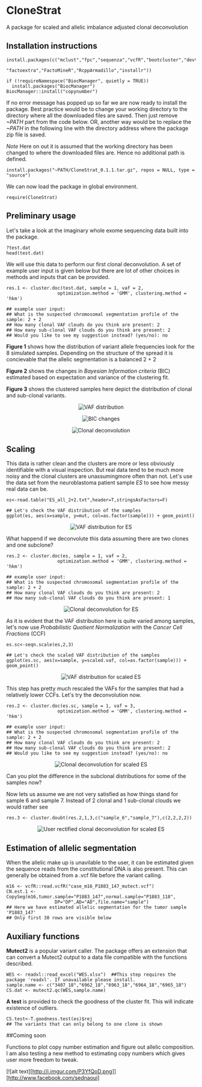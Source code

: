 # CloneStrat
A package for scaled and allelic imbalance adjusted clonal deconvolution

## Installation instructions


```{r, eval=FALSE, echo=TRUE}
install.packages(c("mclust","fpc","sequenza","vcfR","bootcluster","devtools",
                   "factoextra","FactoMineR","RcppArmadillo","installr"))

if (!requireNamespace("BiocManager", quietly = TRUE))
  install.packages("BiocManager")
BiocManager::install("copynumber")
```


If no error message has popped up so far we are now ready to install the package. Best practice would be to change your working directory to the directory where all the downloaded files are saved. Then just remove *~PATH* part from the code below. OR, another way would be to replace the *~PATH* in the following line with the directory address where the package zip file is saved.

*Note* Here on out it is assumed that the working directory has been changed to where the downloaded files are. Hence no additional path is defined.

```{r, eval=FALSE, echo=TRUE}
install.packages("~PATH/CloneStrat_0.1.1.tar.gz", repos = NULL, type = "source")
```

We can now load the package in global environment.

```{r}
require(CloneStrat)
```

## Preliminary usage

Let's take a look at the imaginary whole exome sequencing data built into the package.

```{r, eval=FALSE, echo=TRUE}
?test.dat
head(test.dat)

```

We will use this data to perform our first clonal deconvolution. A set of example user input is given below but there are lot of other choices in methods and inputs that can be provided.

```{r, eval=FALSE, echo=TRUE}
res.1 <- cluster.doc(test.dat, sample = 1, vaf = 2, 
                   optimization.method = 'GMM', clustering.method = 'hkm')

## example user input:
## What is the suspected chromosomal segmentation profile of the sample: 2 + 2
## How many clonal VAF clouds do you think are present: 2
## How many sub-clonal VAF clouds do you think are present: 2
## Would you like to see my suggestion instead? (yes/no): no
```

**Figure 1** shows how the distribution of variant allele frequencies look for the 8 simulated samples. Depending on the structure of the spread it is concievable that the allelic segmentation is a balanced 2 + 2

**Figure 2** shows the changes in *Bayesian Information criteria* (BIC) estimated based on expectation and variance of the clustering fit.

**Figure 3** shows the clustered samples here depict the distribution of clonal and sub-clonal variants.

<center>

![VAF distribution](https://github.com/Subhayan18/CloneStrat/blob/master/source/test.dat.1.png)

![BIC changes](https://github.com/Subhayan18/CloneStrat/blob/master/source/test.dat.2.png)

![Clonal deconvolution](https://github.com/Subhayan18/CloneStrat/blob/master/source/test.dat.3.png)

</center>

## Scaling

This data is rather clean and the clusters are more or less obviously identifiable with a visual inspection. But real data tend to be much more noisy and the clonal clusters  are unassumingmore often than not. Let's use the data set from the neuroblastoma patient sample *ES* to see how messy real data can be.

```{r, eval=FALSE, echo=TRUE}
es<-read.table("ES_all_2+2.txt",header=T,stringsAsFactors=F)

## Let's check the VAF distribution of the samples
ggplot(es, aes(x=sample, y=mut, col=as.factor(sample))) + geom_point()
```

<center>

![VAF distribution for ES](https://github.com/Subhayan18/CloneStrat/blob/master/source/test.dat.4.png)

</center>

What happend if we deconvolute this data assuming there are two clones and one subclone?

```{r, eval=FALSE, echo=TRUE}
res.2 <- cluster.doc(es, sample = 1, vaf = 2, 
                   optimization.method = 'GMM', clustering.method = 'hkm')

## example user input:
## What is the suspected chromosomal segmentation profile of the sample: 2 + 2
## How many clonal VAF clouds do you think are present: 2
## How many sub-clonal VAF clouds do you think are present: 1
```

<center>

![Clonal deconvolution for ES](https://github.com/Subhayan18/CloneStrat/blob/master/source/test.dat.5.png)

</center>

As it is evident that the VAF distribution here is quite varied among samples, let's now use *Probabilistic Quotient Normalization* with the *Cancer Cell Fractions* (CCF)

```{r, eval=FALSE, echo=TRUE}
es.sc<-seqn.scale(es,2,3)

## Let's check the scaled VAF distribution of the samples
ggplot(es.sc, aes(x=sample, y=scaled.vaf, col=as.factor(sample))) + geom_point()
```

<center>

![VAF distribution for scaled ES](https://github.com/Subhayan18/CloneStrat/blob/master/source/test.dat.6.png)

</center>

This step has pretty much rescaled the VAFs for the samples that had a relatively lower CCFs. Let's try the deconvolution now.

```{r, eval=FALSE, echo=TRUE}
res.2 <- cluster.doc(es.sc, sample = 1, vaf = 3, 
                   optimization.method = 'GMM', clustering.method = 'hkm')

## example user input:
## What is the suspected chromosomal segmentation profile of the sample: 2 + 2
## How many clonal VAF clouds do you think are present: 2
## How many sub-clonal VAF clouds do you think are present: 2
## Would you like to see my suggestion instead? (yes/no): no
```

<center>

![Clonal deconvolution for scaled ES](https://github.com/Subhayan18/CloneStrat/blob/master/source/test.dat.7.png)

</center>

Can you plot the difference in the subclonal distributions for some of the samples now?

Now lets us assume we are not very satisfied as how things stand for sample 6 and sample 7. Instead of 2 clonal and 1 sub-clonal clouds we would rather see 

```{r, eval=FALSE, echo=TRUE}
res.3 <- cluster.doubt(res.2,1,3,c("sample_6","sample_7"),c(2,2,2,2))
```

<center>

![User rectified clonal deconvolution for scaled ES](https://github.com/Subhayan18/CloneStrat/blob/master/source/test.dat.8.png)

</center>

## Estimation of allelic segmentation

When the allelic make up is unavilable to the user, it can be estimated given the sequence reads from the constitutional DNA is also present. This can generally be obtained from a .vcf file before the variant calling.

```{r, eval=FALSE, echo=TRUE}
m16 <- vcfR::read.vcfR("case_m16_P1883_147_mutect.vcf")
CN.est.1 <- CopySeg(m16,tumor.sample="P1883_147",normal.sample="P1883_118",
                  DP="DP",AD="AD",file.name="sample")
## Here we have estimated allelic segmentation for the tumor sample 'P1883_147'
## Only first 30 rows are visible below
```

## Auxiliary functions

**Mutect2** is a popular variant caller. The package offers an extension that can convert a Mutect2 output to a data file compatible with the functions described.

```{r, eval=TRUE, echo=TRUE}
WES <- readxl::read_excel("WES.xlsx")  ##This step requires the package 'readxl'. If unavailable please install.
sample.name <- c("3407_18","6962_18","6963_18","6964_18","6965_18")
CS.dat <- mutect2.qc(WES,sample.name)
```

**A test** is provided to check the goodness of the cluster fit. This will indicate existence of outliers.
```{r, eval=FALSE, echo=TRUE}
CS.test<-T.goodness.test(es)$rej
## The variants that can only belong to one clone is shown
```
##Coming soon

Functions to plot copy number estimation and figure out allelic composition. I am also testing a new method to estimating copy numbers which gives user more freedom to tweak.

[![alt text][http://i.imgur.com/P3YfQoD.png]][http://www.facebook.com/sednaoui]
